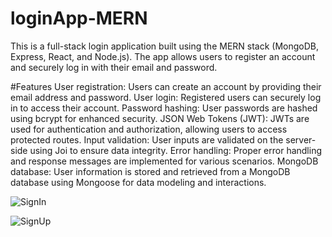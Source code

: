 # loginApp-MERN
This is a full-stack login application built using the MERN stack (MongoDB, Express, React, and Node.js). The app allows users to register an account and securely log in with their email and password.

#Features
User registration: Users can create an account by providing their email address and password.
User login: Registered users can securely log in to access their account.
Password hashing: User passwords are hashed using bcrypt for enhanced security.
JSON Web Tokens (JWT): JWTs are used for authentication and authorization, allowing users to access protected routes.
Input validation: User inputs are validated on the server-side using Joi to ensure data integrity.
Error handling: Proper error handling and response messages are implemented for various scenarios.
MongoDB database: User information is stored and retrieved from a MongoDB database using Mongoose for data modeling and interactions.

![SignIn](https://github.com/sreemonkavungal/loginApp-MERN/assets/90373393/dcabac52-2d9e-4f86-829d-3e09d72f0ed2)

![SignUp](https://github.com/sreemonkavungal/loginApp-MERN/assets/90373393/fcc1b0d5-eecc-4fdd-b87e-1e3d8662d615)
